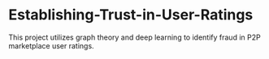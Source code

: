 # Establishing-Trust-in-User-Ratings
This project utilizes graph theory and deep learning to identify fraud in P2P marketplace user ratings.
